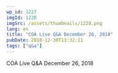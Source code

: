 ```yaml
---
wp_id: 1227
imgId: 1228
imgSrc: /assets/thumbnails/1228.png
lang: en
title: "COA Live Q&A December 26, 2018"
pubDate: 2018-12-30T13:32:11
tags: ["q&a"]
---
```


<!-- page: 6 -->

<p>COA Live Q&amp;A December 26, 2018</p>
